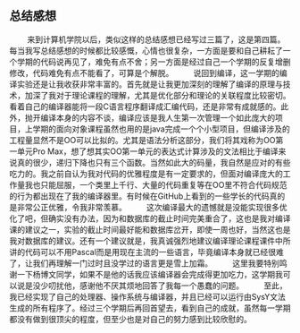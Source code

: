 ## 总结感想
&emsp;&emsp; 来到计算机学院以后，类似这样的总结感想已经写过三篇了，这是第四篇。每当我写总结感想的时候都比较感慨，心情也很复杂，一方面是要和自己耕耘了一个学期的代码说再见了，难免有点不舍；另一方面是经过自己一个学期的反复增删修改，代码难免有点不能看了，可算是个解脱。
&emsp;&emsp; 说回到编译，这一学期的编译实验还是让我收获非常丰富的。首先就是让我更加深刻的理解了编译的原理与技术，加深了我对于理论课程的理解，尤其是优化部分和理论的关联程度比较密切。看着自己的编译器能将一段C语言程序翻译成汇编代码，还是非常有成就感的。此外，抛开编译本身的内容不谈，编译应该是我人生第一次管理一个如此庞大的项目，上学期的面向对象课程虽然也用的是java完成一个个小型项目，但编译涉及的工程量显然不是OO可以比拟的。尤其是语法分析这部分，我们将其戏称为OO第一单元Pro Max，想了想其实OO第一单元的表达式计算涉及的文法相比于编译来说真的很少，递归下降也只有三个函数。当然如此大的码量，我自然是应对的有些吃力的。我之前自认为我对代码的优雅程度是有一定要求的，但面对编译庞大的工作量我也只能屈服，一个类里上千行、大量的代码重复等在OO里不符合代码规范的行为都出现在了我的编译器里。有时候在GitHub上看到的一些学长的代码真的是非常公正优雅，令我非常羡慕。
&emsp;&emsp; 这次编译最大的遗憾就是没能实现很多优化了吧，但确实没有办法，因为和数据库的截止时间完美重合了，这也是我对编译课的建议之一，实验的截止时间最好能和数据库岔开，即使一周也好，当然这也是我对数据库的建议。还有一个建议就是，我真诚强烈地建议编译理论课程课件中所讲的代码可以不用Pascal而是用现在主流的一些语言，毕竟编译本身就已经很难了，让我们再理解一门过时且没学过的语言更是雪上加霜。
&emsp;&emsp; 这里我要特别鸣谢一下杨博文同学，如果不是他的话我应该编译器会完成得更加吃力，这学期我可以说是没少叨扰他，感谢他不厌其烦地回答了我每一个愚蠢的问题。
&emsp;&emsp; 至此，我已经实现了自己的处理器、操作系统与编译器，并且已经可以运行由SysY文法生成的所有程序了。经过三个学期后再回首望去，看到自己的成就，虽然每一学期都没有做到很顶尖的程度，但至少也是对自己的努力感到比较欣慰的。